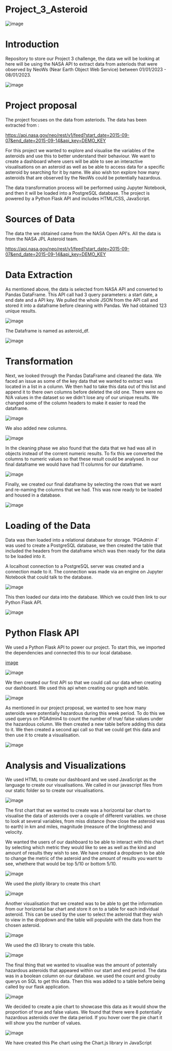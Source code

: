# Project_3_Asteroid
![image](https://user-images.githubusercontent.com/114998403/221426635-44d86186-5560-4bf1-9dbd-05b66f94a2c6.png)


# Introduction
Repository to store our Project 3 challenge, the data we will be looking at here will be using the NASA API to extract data from asteriods that were observed by NeoWs (Near Earth Object Web Service) between 01/01/2023 - 08/01/2023. 


![image](https://user-images.githubusercontent.com/115423610/220757716-0e521fab-06d6-4c5d-8ab0-c9140a0f9280.png)


# Project proposal

The project focuses on the data from asteriods. The data has been extracted from :

https://api.nasa.gov/neo/rest/v1/feed?start_date=2015-09-07&end_date=2015-09-14&api_key=DEMO_KEY

For this project we wanted to explore and visualise the variables of the asteroids and use this to better understand their behaviour. We want to create a dashboard where users will be able to see an interactive visualisations on an asteroid as well as be able to access data for a specific asteroid by searching for it by name. We also wish ton explore how many asteroids that are observed by the NeoWs could be potentially hazardous.

The data transformation process will be performed using Jupyter Notebook, and then it will be loaded into a PostgreSQL database.
The project is powered by a Python Flask API and includes HTML/CSS, JavaScript. 

# Sources of Data

The data the we obtained came from the NASA Open API's. All the data is from the NASA JPL Asteroid team.

https://api.nasa.gov/neo/rest/v1/feed?start_date=2015-09-07&end_date=2015-09-14&api_key=DEMO_KEY

# Data Extraction

As mentioned above, the data is selected from NASA API and converted to Pandas DataFrame. This API call had 3 query parameters: a start date, a end date and a API key. We pulled the whole JSON from the API call and stored it into a dataframe before cleaning with Pandas. We had obtained 123 unique results.

![image](https://user-images.githubusercontent.com/115423610/220761730-9971eb07-14a4-46af-95a6-adb18ca40c8a.png)

The Dataframe is named as asteroid_df.

![image](https://user-images.githubusercontent.com/115423610/220762069-5057aaa0-b06f-4cf9-848e-b99da8c9ee25.png)

# Transformation

Next, we looked through the Pandas DataFrame and cleaned the data. We faced an issue as some of the key data that we wanted to extract was located in a list in a column. We then had to take this data out of this list and append it to there own columns before deleted the old one. There were no N/A values in the dataset so we didn't lose any of our unique results. We changed some of the column headers to make it easier to read the dataframe.

![image](https://user-images.githubusercontent.com/115423610/220762601-38c9e601-66a8-4b09-b668-14e33d4975f7.png)

We also added new columns.

![image](https://user-images.githubusercontent.com/115423610/220763311-5ea386f3-a79f-43fc-b3bd-fed276c338c5.png)

In the cleaning phase we also found that the data that we had was all in objects instead of the corrent numeric results. To fix this we converted the columns to numeric values so that these result could be analysed. In our final dataframe we would have had 11 columns for our dataframe.

![image](https://user-images.githubusercontent.com/114998403/221424041-86ad1a71-5fcf-4196-b503-cb7cd3e14c4a.png)

Finally, we created our final dataframe by selecting the rows that we want and re-naming the columns that we had. This was now ready to be loaded and housed in a database.

![image](https://user-images.githubusercontent.com/115423610/220763488-f88d34e5-884b-4964-afac-ae3637cfb544.png)

# Loading of the Data

Data was then loaded into a relational database for storage. ‘PGAdmin 4’ was used to create a PostgreSQL database, we then created the table that included the headers from the dataframe which was then ready for the data to be loaded into it. 

A localhost connection to a PostgreSQL server was created and a connection made to it. The connection was made via an engine on Jupyter Notebook that could talk to the database.

![image](https://user-images.githubusercontent.com/115423610/220764184-15be7380-d9db-45be-b4a5-5530118f7c01.png)

This then loaded our data into the database. Which we could then link to our Python Flask API.

![image](https://user-images.githubusercontent.com/114998403/221425080-6f363fac-8473-46e3-9f58-5255ce001c4a.png)

# Python Flask API

We used a Python Flask API to power our project. To start this, we imported the dependencies and connected this to our local database. 

[image](https://user-images.githubusercontent.com/114998403/221425489-93bd9293-882e-476c-adfe-1493da49d8b2.png)

![image](https://user-images.githubusercontent.com/114998403/221425522-89ba3833-2d06-45c3-bddd-cfca869ded6a.png)

We then created our first API so that we could call our data when creating our dashboard. We used this api when creating our graph and table.

![image](https://user-images.githubusercontent.com/114998403/221425727-4b5adf36-a2b2-4d82-8f25-aa20ec79bb6d.png)

As mentioned in our project proposal, we wanted to see how many asteroids were potentially hazardous during this week period. To do this we used querys on PGAdmin4 to count the number of true/ false values under the hazardous column. We then created a new table before adding this data to it. We then created a second api call so that we could get this data and then use it to create a visualisation. 

![image](https://user-images.githubusercontent.com/114998403/221426555-8e2f18e3-9cea-4ffd-b390-b9178e026fb2.png)

# Analysis and Visualizations

We used HTML to create our dashboard and we used JavaScript as the language to create our visualisations. We called in our javascript files from our static folder so to create our visualisations.

![image](https://user-images.githubusercontent.com/114998403/221426946-c623fefd-74a0-4622-bf98-41ef9214a0c7.png)

The first chart that we wanted to create was a horizontal bar chart to visualise the data of asteroids over a couple of different variables. we chose to look at several variables, from miss distance (how close the asteroid was to earth) in km and miles, magnitude (measure of the brightness) and velocity.

We wanted the users of our dashboard to be able to interact with this chart by selecting which metric they would like to see as well as the kind and amount of results they wish to see. We have created a dropdown to be able to change the metric of the asteroid and the amount of results you want to see, whethere that would be top 5/10 or bottom 5/10.

![image](https://user-images.githubusercontent.com/114998403/221427299-1ad52d15-2919-4f16-8914-30aa0b849fdc.png)

We used the plotly library to create this chart

![image](https://user-images.githubusercontent.com/114998403/221427878-1b0693c3-0813-4b5c-8eb1-61dbe4f2ce34.png)

Another visualisation that we created was to be able to get the information from our horizontal bar chart and store it on to a table for each individual asteroid. This can be used by the user to select the asteroid that they wish to view in the dropdown and the table will populate with the data from the chosen asteroid. 

![image](https://user-images.githubusercontent.com/114998403/221428010-529dbb3b-cace-4c9b-a590-66f68629f44a.png)

We used the d3 library to create this table. 

![image](https://user-images.githubusercontent.com/114998403/221428065-474f873f-ce34-4159-9efc-43db0ffb43f2.png)

The final thing that we wanted to visualise was the amount of potentally hazardous asteroids that appeared within our start and end period. The data was in a boolean column on our database. we used the count and grouby querys on SQL to get this data. Then this was added to a table before being called by our flask application.

![image](https://user-images.githubusercontent.com/114998403/221428379-4724eadb-1319-4249-9e9e-e50baac58a21.png)

We decided to create a pie chart to showcase this data as it would show the proportion of true and false values. We found that there were 8 potentially hazardous asteroids over the data period. If you hover over the pie chart it will show you the number of values.

![image](https://user-images.githubusercontent.com/114998403/221428650-7010d0f3-b90d-4531-9268-89e574ec3ee0.png)

We have created this Pie chart using the Chart.js library in JavaScript
